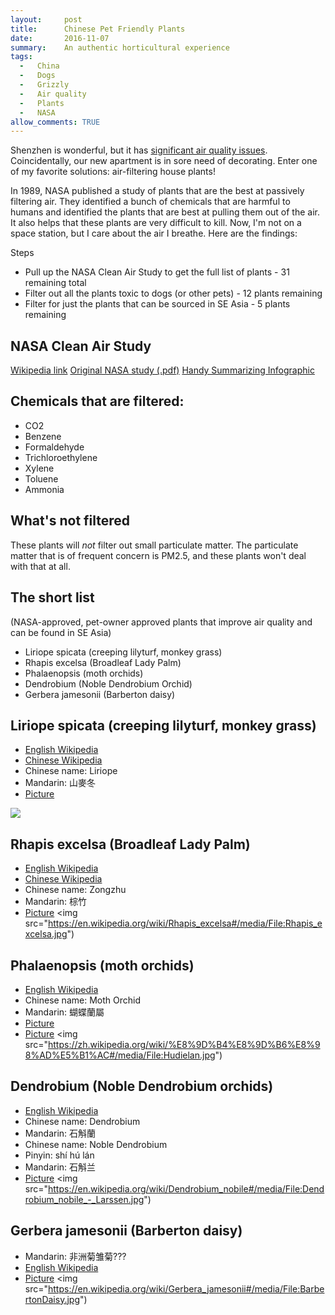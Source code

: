 ```yaml
---
layout:     post
title:      Chinese Pet Friendly Plants
date:       2016-11-07
summary:    An authentic horticultural experience
tags: 
  -   China 
  -   Dogs
  -   Grizzly
  -   Air quality
  -   Plants
  -   NASA
allow_comments: TRUE
---
```


Shenzhen is wonderful, but it has [significant air quality issues](http://aqicn.org/city/shenzhen). Coincidentally, our new apartment is in sore need of decorating. Enter one of my favorite solutions: air-filtering house plants! 

In 1989, NASA published a study of plants that are the best at passively filtering air. They identified a bunch of chemicals that are harmful to humans and identified the plants that are best at pulling them out of the air. It also helps that these plants are very difficult to kill. Now, I'm not on a space station, but I care about the air I breathe. Here are the findings:

Steps
* Pull up the NASA Clean Air Study to get the full list of plants - 31 remaining total
* Filter out all the plants toxic to dogs (or other pets) - 12 plants remaining
* Filter for just the plants that can be sourced in SE Asia - 5 plants remaining

## NASA Clean Air Study 
[Wikipedia link](https://en.wikipedia.org/wiki/NASA_Clean_Air_Study)
[Original NASA study (.pdf)](http://ntrs.nasa.gov/archive/nasa/casi.ntrs.nasa.gov/19930073077.pdf)
[Handy Summarizing Infographic](https://www.lovethegarden.com/community/fun-facts/nasa-guide-air-filtering-houseplants)

##  Chemicals that are filtered:
* CO2
* Benzene
* Formaldehyde
* Trichloroethylene
* Xylene
* Toluene
* Ammonia

##  What's not filtered
These plants will _not_ filter out small particulate matter. The particulate matter that is of frequent concern is PM2.5, and these plants won't deal with that at all. 

## The short list 
(NASA-approved, pet-owner approved plants that improve air quality and can be found in SE Asia)

* Liriope spicata (creeping lilyturf, monkey grass)
* Rhapis excelsa (Broadleaf Lady Palm)
* Phalaenopsis (moth orchids)
* Dendrobium (Noble Dendrobium Orchid)
* Gerbera jamesonii (Barberton daisy)

## Liriope spicata (creeping lilyturf, monkey grass)
* [English Wikipedia](https://en.wikipedia.org/wiki/Liriope_spicata)
* [Chinese Wikipedia](https://zh.wikipedia.org/wiki/%E5%B1%B1%E9%BA%A5%E5%86%AC)
* Chinese name: Liriope
* Mandarin: 山麥冬
* [Picture](https://en.wikipedia.org/wiki/Liriope_spicata#/media/File:LyriopeSpicata_wb.jpg)
<img src="https://en.wikipedia.org/wiki/Liriope_spicata#/media/File:LyriopeSpicata_wb.jpg">

## Rhapis excelsa (Broadleaf Lady Palm)
* [English Wikipedia](https://en.wikipedia.org/wiki/Rhapis_excelsa)
* [Chinese Wikipedia](https://zh.wikipedia.org/wiki/%E6%A3%95%E7%AB%B9)
* Chinese name: Zongzhu
* Mandarin: 棕竹
* [Picture](https://en.wikipedia.org/wiki/Rhapis_excelsa#/media/File:Rhapis_excelsa.jpg)
<img src="https://en.wikipedia.org/wiki/Rhapis_excelsa#/media/File:Rhapis_excelsa.jpg")

## Phalaenopsis (moth orchids)
* [English Wikipedia](https://en.wikipedia.org/wiki/Phalaenopsis)
* Chinese name: Moth Orchid
* Mandarin: 蝴蝶蘭屬
* [Picture](https://en.wikipedia.org/wiki/Phalaenopsis#/media/File:Orchid_Phalaenopsis_hybrid.jpg)
* [Picture](https://zh.wikipedia.org/wiki/%E8%9D%B4%E8%9D%B6%E8%98%AD%E5%B1%AC#/media/File:Hudielan.jpg)
<img src="https://zh.wikipedia.org/wiki/%E8%9D%B4%E8%9D%B6%E8%98%AD%E5%B1%AC#/media/File:Hudielan.jpg")

## Dendrobium (Noble Dendrobium orchids)
* [English Wikipedia](https://en.wikipedia.org/wiki/Dendrobium_nobile)
* Chinese name: Dendrobium
* Mandarin: 石斛蘭
* Chinese name: Noble Dendrobium 
* Pinyin: shí hú lán
* Mandarin: 石斛兰 
* [Picture](https://en.wikipedia.org/wiki/Dendrobium_nobile#/media/File:Dendrobium_nobile_-_Larssen.jpg)
<img src="https://en.wikipedia.org/wiki/Dendrobium_nobile#/media/File:Dendrobium_nobile_-_Larssen.jpg")

## Gerbera jamesonii (Barberton daisy)
* Mandarin: 非洲菊雏菊???
* [English Wikipedia](https://en.wikipedia.org/wiki/Gerbera_jamesonii)
* [Picture](https://en.wikipedia.org/wiki/Gerbera_jamesonii#/media/File:BarbertonDaisy.jpg)
<img src="https://en.wikipedia.org/wiki/Gerbera_jamesonii#/media/File:BarbertonDaisy.jpg")
